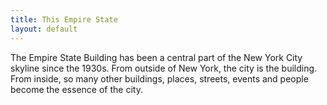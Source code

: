 ```yaml
---
title: This Empire State
layout: default
---
```


The Empire State Building has been a central part of the New York City skyline since the 1930s. From outside of New York, the city is the building. From inside, so many other buildings, places, streets, events and people become the essence of the city.